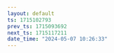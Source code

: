 ```yaml
---
layout: default
ts: 1715102793
prev_ts: 1715093692
next_ts: 1715117211
date_time: "2024-05-07 10:26:33"
---
```

